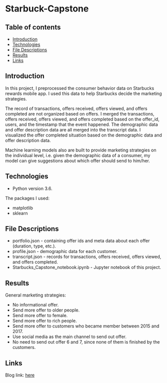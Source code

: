 # Starbuck-Capstone


## Table of contents
* [Introduction](#Introduction)
* [Technologies](#Technologies)
* [File Descriptions](#FileDescriptions)
* [Results](#Results)
* [Links](#Links)

## Introduction

In this project, I preprocessed the consumer behavior data on Starbucks rewards mobile app. I used this data to help Starbucks decide the marketing strategies. 

The record of transactions, offers received, offers viewed, and offers completed are not organized based on offers. I merged the transactions, offers received, offers viewed, and offers completed based on the offer_id, users, and the timestamp that the event happened. The demographic data and offer description data are all merged into the transcript data.
I visualized the offer completed situation based on the demographic data and offer description data.

Machine learning models also are built to provide marketing strategies on the individual level, i.e. given the demographic data of a consumer, my model can give suggestions about which offer should send to him/her.



## Technologies
* Python version 3.6.

The packages I used:
* matplotlib
* sklearn
	
## File Descriptions

* portfolio.json - containing offer ids and meta data about each offer (duration, type, etc.).
* profile.json - demographic data for each customer.
* transcript.json - records for transactions, offers received, offers viewed, and offers completed.
* Starbucks_Capstone_notebook.ipynb - Jupyter notebook of this project.
 
## Results
 
General marketing strategies:
* No informational offer.
* Send more offer to older people.
* Send more offer to female.
* Send more offer to rich people.
* Send more offer to customers who became member between 2015 and 2017.
* Use social media as the main channel to send out offer. 
* No need to send out offer 6 and 7, since none of them is finished by the customers.

## Links

Blog link: [here](https://medium.com/@sishuiweilanmei/starbucks-rewards-mobile-app-marketing-strategy-5697263c0e4a)
